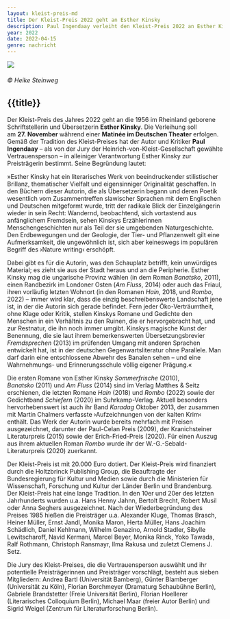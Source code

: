 ```yaml
---
layout: kleist-preis-md
title: Der Kleist-Preis 2022 geht an Esther Kinsky
description: Paul Ingendaay verleiht den Kleist-Preis 2022 an Esther Kinsky
year: 2022
date: 2022-04-15
genre: nachricht
---
```

![](/static/img/kleist-preis/2022/kinsky_esther_201-c-heike-steinweg_sv.jpg)

###### © Heike Steinweg

## {{title}}

Der Kleist-Preis des Jahres 2022 geht an die 1956 im Rheinland geborene Schriftstellerin und Übersetzerin **Esther Kinsky**. Die Verleihung soll am **27. November** während einer **Matinée im Deutschen Theater** erfolgen. Gemäß der Tradition des Kleist-Preises hat der Autor und Kritiker **Paul Ingendaay** – als von der Jury der Heinrich-von-Kleist-Gesellschaft gewählte Vertrauensperson – in alleiniger Verantwortung Esther Kinsky zur Preisträgerin bestimmt. Seine Begründung lautet:

»Esther Kinsky hat ein literarisches Werk von beeindruckender stilistischer Brillanz, thematischer Vielfalt und eigensinniger Originalität geschaffen. In den Büchern dieser Autorin, die als Übersetzerin begann und deren Poetik wesentlich vom Zusammentreffen slawischer Sprachen mit dem Englischen und Deutschen mitgeformt wurde, tritt der radikale Blick der Einzelgängerin wieder in sein Recht: Wandernd, beobachtend, sich vortastend aus anfänglichem Fremdsein, sehen Kinskys Erzählerinnen Menschengeschichten nur als Teil der sie umgebenden Naturgeschichte. Den Erdbewegungen und der Geologie, der Tier- und Pflanzenwelt gilt eine Aufmerksamkeit, die ungewöhnlich ist, sich aber keineswegs im populären Begriff des ›Nature writing‹ erschöpft.

Dabei gibt es für die Autorin, was den Schauplatz betrifft, kein unwürdiges Material; es zieht sie aus der Stadt heraus und an die Peripherie. Esther Kinsky mag die ungarische Provinz wählen (in dem Roman *Banatsko*, 2011), einen Randbezirk im Londoner Osten (*Am Fluss*, 2014) oder auch das Friaul, ihren vorläufig letzten Wohnort (in den Romanen *Hain*, 2018, und *Rombo*, 2022) – immer wird klar, dass die einzig beschreibenswerte Landschaft jene ist, in der die Autorin sich gerade befindet. Fern jeder Öko-Verträumtheit, ohne Klage oder Kritik, stellen Kinskys Romane und Gedichte den Menschen in ein Verhältnis zu den Ruinen, die er hervorgebracht hat, und zur Restnatur, die ihn noch immer umgibt. Kinskys magische Kunst der Benennung, die sie laut ihrem bemerkenswerten Übersetzungsbrevier *Fremdsprechen* (2013) im prüfenden Umgang mit anderen Sprachen entwickelt hat, ist in der deutschen Gegenwartsliteratur ohne Parallele. Man darf darin eine entschlossene Abwehr des Banalen sehen – und eine Wahrnehmungs- und Erinnerungsschule völlig eigener Prägung.«

Die ersten Romane von Esther Kinsky *Sommerfrische* (2010), *Banatsko* (2011) und *Am Fluss* (2014) sind im Verlag Matthes & Seitz erschienen, die letzten Romane *Hain* (2018) und *Rombo* (2022) sowie der Gedichtband *Schiefern* (2020) im Suhrkamp-Verlag. Aktuell besonders hervorhebenswert ist auch ihr Band *Karadag* Oktober 2013, der zusammen mit Martin Chalmers verfasste ›Aufzeichnungen von der kalten Krim‹ enthält. Das Werk der Autorin wurde bereits mehrfach mit Preisen ausgezeichnet, darunter der Paul-Celan Preis (2009), der Kranichsteiner Literaturpreis (2015) sowie der Erich-Fried-Preis (2020). Für einen Auszug aus ihrem aktuellen Roman *Rombo* wurde ihr der W.-G.-Sebald-Literaturpreis (2020) zuerkannt.

Der Kleist-Preis ist mit 20.000 Euro dotiert. Der Kleist-Preis wird finanziert durch die Holtzbrinck Publishing Group, die Beauftragte der Bundesregierung für Kultur und Medien sowie durch die Ministerien für Wissenschaft, Forschung und Kultur der Länder Berlin und Brandenburg. Der Kleist-Preis hat eine lange Tradition. In den 10er und 20er des letzten Jahrhunderts wurden u.a. Hans Henny Jahnn, Bertolt Brecht, Robert Musil oder Anna Seghers ausgezeichnet. Nach der Wiederbegründung des Preises 1985 hießen die Preisträger u.a. Alexander Kluge, Thomas Brasch, Heiner Müller, Ernst Jandl, Monika Maron, Herta Müller, Hans Joachim Schädlich, Daniel Kehlmann, Wilhelm Genazino, Arnold Stadler, Sibylle Lewitscharoff, Navid Kermani, Marcel Beyer, Monika Rinck, Yoko Tawada, Ralf Rothmann, Christoph Ransmayr, Ilma Rakusa und zuletzt Clemens J. Setz.

Die Jury des Kleist-Preises, die die Vertrauensperson auswählt und ihr potentielle Preisträgerinnen und Preisträger vorschlägt, besteht aus sieben Mitgliedern: Andrea Bartl (Universität Bamberg), Günter Blamberger (Universität zu Köln), Florian Borchmeyer (Dramaturg Schaubühne Berlin), Gabriele Brandstetter (Freie Universität Berlin), Florian Hoellerer (Literarisches Colloquium Berlin), Michael Maar (freier Autor Berlin) und Sigrid Weigel (Zentrum für Literaturforschung Berlin).